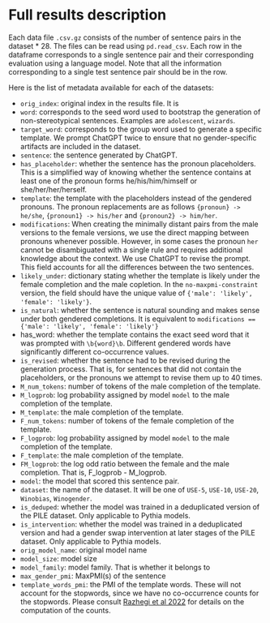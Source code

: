 # Full results description 

Each data file `.csv.gz` consists of the number of sentence pairs in the dataset * 28. The files can be read using `pd.read_csv`. 
Each row in the dataframe corresponds to a single sentence pair and their corresponding evaluation using a language model. 
Note that all the information corresponding to a single test sentence pair should be in the row. 


Here is the list of metadata available for each of the datasets:

- `orig_index`: original index in the results file. It is 
- `word`: corresponds to the seed word used to bootstrap the generation of non-stereotypical sentences. Examples are `adolescent`, `wizards`.
- `target_word`: corresponds to the group word used to generate a specific template. We prompt ChatGPT twice to ensure that no gender-specific artifacts are included in the dataset.
- `sentence`: the sentence generated by ChatGPT.
- `has_placeholder`: whether the sentence has the pronoun placeholders. This is a simplified way of knowing whether the sentence contains at least one of the pronoun forms he/his/him/himself or she/her/her/herself.
- `template`: the template with the placeholders instead of the gendered pronouns. The pronoun replacements are as follows `{pronoun} -> he/she`, `{pronoun1} -> his/her` and `{pronoun2} -> him/her`.
- `modifications`: When creating the minimally distant pairs from the male versions to the female versions, we use the direct mapping between pronouns whenever possible. However, in some cases the pronoun `her` cannot be disambiguated with a single rule and requires additional knowledge about the context. We use ChatGPT to revise the prompt. This field accounts for all the differences between the two sentences. 
- `likely_under`: dictionary stating whether the template is likely under the female completion and the male copletion. In the `no-maxpmi-constraint` version, the field should have the unique value of `{'male': 'likely', 'female': 'likely'}`. 
- `is_natural`: whether the sentence is natural sounding and makes sense under both gendered completions. It is equivalent to `modifications == {'male': 'likely', 'female': 'likely'}`
- has_word: whether the template contains the exact seed word that it was prompted with `\b{word}\b`. Different gendered words have significantly different co-occurrence values.
- `is_revised`: whether the sentence had to be revised during the generation process. That is, for sentences that did not contain the placeholders, or the pronouns we attempt to revise them up to 40 times.
- `M_num_tokens`: number of tokens of the male completion of the template.
- `M_logprob`: log probability assigned by model `model` to the male completion of the template.
- `M_template`: the male completion of the template.
- `F_num_tokens`: number of tokens of the female completion of the template.
- `F_logprob`: log probability assigned by model `model` to the male completion of the template.
- `F_template`: the male completion of the template.
- `FM_logprob`: the log odd ratio between the female and the male completion. That is, F_logprob - M_logprob.
- `model`: the model that scored this sentence pair.
- `dataset`: the name of the dataset. It will be one of `USE-5`, `USE-10`, `USE-20`, `Winobias`, `Winogender`.
- `is_deduped`: whether the model was trained in a deduplicated version of the PILE dataset. Only applicable to Pythia models.
- `is_intervention`: whether the model was trained in a deduplicated version and had a gender swap intervention at later stages of the PILE dataset. Only applicable to Pythia models.
- `orig_model_name`: original model name
- `model_size`: model size
- `model_family`: model family. That is whether it belongs to 
- `max_gender_pmi`: MaxPMI(s) of the sentence
- `template_words_pmi`: the PMI of the template words. These will not account for the stopwords, since we have no co-occurrence counts for the stopwords. Please consult [Razhegi et al 2022](https://aclanthology.org/2022.emnlp-demos.39/) for details on the computation of the counts.